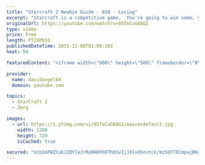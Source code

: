 ```yaml
---
title: "Starcraft 2 Newbie Guide - 010 - Losing"
excerpt: "Starcraft is a competitive game.  You're going to win some, you're going to lose some.  When you win a game, you feel good, and that's awesome.  But how do you react to losing a game?  How you react to losing in a competitive game like Starcraft 2 is an important consideration.  The biggest concept is"
originalUrl: https://youtube.com/watch?v=05TeCuG68GI
type: video
price: Free
length: PT26M55S
publishedDateTime: 2015-12-08T01:00:10Z
heat: 50

featuredContent: "<iframe width=\"800\" height=\"500\" frameborder=\"0\" src=\"https://www.youtube.com/embed/05TeCuG68GI\" allow=\"accelerometer; autoplay; encrypted-media; gyroscope; picture-in-picture\" allowfullscreen></iframe>"

provider:
  name: davidangel64
  domain: youtube.com

topics:
  - StarCraft 2
  - Zerg

images:
  - url: https://i.ytimg.com/vi/05TeCuG68GI/maxresdefault.jpg
    width: 1280
    height: 720
    isCached: true

secured: "ncb1mFWZCuKJ2QY7aJrRoOHOhh8Th6SvIjJXlxU5nvtck/mz5OYTECmpajBKcrkbk0KIvCUIw0QwmLhF3Ahn3BP6MUafnelA7cB/Cy7ODZ2AOJNqza5y3PQMoA909ocT4tg6iF73xJaCK67ypYGIV0n91cuCWBHwW7O0YL8tdArhH0x6y4fqeWLuYYRK8OFScpQ/pSqCGsVeTz32e22SwNCTtVp7Ef6Pmy2Wv0LqDGXzxBe5gSqTfc2+8ENJGucvfDXAIeOsnb9jSuvbUGBpRjnxjdakyhTwYSZyBb9WBCMrlYEaRK5GfOPSzmKIkqaM4kPai2fEHcsIw0/W3l8bMihVqH5ojz91e9Brt2jmwyHT5BYY2YMWblYAV3qwSMlduPW+MHAn91qRJTiSNoIPwwH1eNmsu2NMFR4jBMdZ6Lc=;rcfeRbv3v+H5Hd6dWlMFVg=="
---
```


